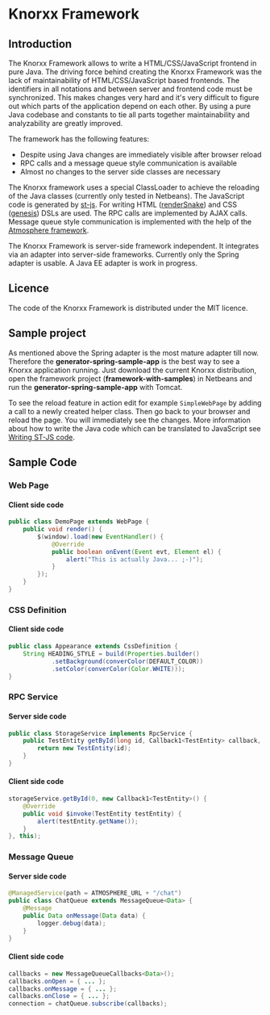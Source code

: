 # Knorxx Framework

## Introduction

The Knorxx Framework allows to write a HTML/CSS/JavaScript frontend in pure Java. The driving force behind creating the Knorxx Framework was the lack of maintainability of HTML/CSS/JavaScript based frontends. The identifiers in all notations and between server and frontend code must be synchronized. This makes changes very hard and it's very difficult to figure out which parts of the application depend on each other. By using a pure Java codebase and constants to tie all parts together maintainability and analyzability are greatly improved.

The framework has the following features:
  - Despite using Java changes are immediately visible after browser reload
  - RPC calls and a message queue style communication is available
  - Almost no changes to the server side classes are necessary

The Knorxx framework uses a special ClassLoader to achieve the reloading of the Java classes (currently only tested in Netbeans). The JavaScript code is generated by [st-js]. For writing HTML ([renderSnake]) and CSS ([genesis]) DSLs are used. The RPC calls are implemented by AJAX calls. Message queue style communication is implemented with the help of the [Atmosphere framework].

[st-js]: http://st-js.github.io
[Atmosphere framework]: https://github.com/Atmosphere/atmosphere
[renderSnake]: http://rendersnake.org
[genesis]: https://github.com/clementbtc/genesis

The Knorxx Framework is server-side framework independent. It integrates via an adapter into server-side frameworks. Currently only the Spring adapter is usable. A Java EE adapter is work in progress.

## Licence

The code of the Knorxx Framework is distributed under the MIT licence.	

## Sample project

As mentioned above the Spring adapter is the most mature adapter till now. Therefore the **generator-spring-sample-app** is the best way to see a Knorxx application running. Just download the current Knorxx distribution, open the framework project (**framework-with-samples**) in Netbeans and run the **generator-spring-sample-app** with Tomcat.

To see the reload feature in action edit for example ```SimpleWebPage``` by adding a call to a newly created helper class. Then go back to your browser and reload the page. You will immediately see the changes. More information about how to write the Java code which can be translated to JavaScript see [Writing ST-JS code].

[Writing ST-JS code]: http://st-js.github.io/reference.html#writing

## Sample Code

### Web Page

#### Client side code

```java
public class DemoPage extends WebPage {
	public void render() {
		$(window).load(new EventHandler() {
			@Override
			public boolean onEvent(Event evt, Element el) {
				alert("This is actually Java... ;-)");
			}
		});
	}
}
```

### CSS Definition

#### Client side code

```java
public class Appearance extends CssDefinition {
	String HEADING_STYLE = build(Properties.builder()
			.setBackground(converColor(DEFAULT_COLOR))
			.setColor(converColor(Color.WHITE)));
}
```

### RPC Service

#### Server side code

```java
public class StorageService implements RpcService {
	public TestEntity getById(long id, Callback1<TestEntity> callback, Object scope) {
		return new TestEntity(id);
	}
}
```
    
#### Client side code

```java
storageService.getById(0, new Callback1<TestEntity>() {
	@Override
	public void $invoke(TestEntity testEntity) {
		alert(testEntity.getName());
	}
}, this);
```

### Message Queue

#### Server side code

```java
@ManagedService(path = ATMOSPHERE_URL + "/chat")
public class ChatQueue extends MessageQueue<Data> {
	@Message
	public Data onMessage(Data data) {
		logger.debug(data);
	}
}
```

#### Client side code

```java
callbacks = new MessageQueueCallbacks<Data>();
callbacks.onOpen = { ... };
callbacks.onMessage = { ... };
callbacks.onClose = { ... };
connection = chatQueue.subscribe(callbacks);	
```